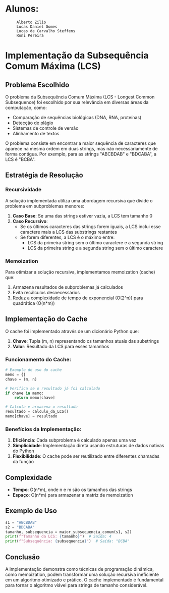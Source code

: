 # Alunos: 
         Alberto Zilio
         Lucas Daniel Gomes
         Lucas de Carvalho Steffens
         Roni Pereira

# Implementação da Subsequência Comum Máxima (LCS)

## Problema Escolhido

O problema da Subsequência Comum Máxima (LCS - Longest Common Subsequence) foi escolhido por sua relevância em diversas áreas da computação, como:
- Comparação de sequências biológicas (DNA, RNA, proteínas)
- Detecção de plágio
- Sistemas de controle de versão
- Alinhamento de textos

O problema consiste em encontrar a maior sequência de caracteres que aparece na mesma ordem em duas strings, mas não necessariamente de forma contígua. Por exemplo, para as strings "ABCBDAB" e "BDCABA", a LCS é "BCBA".

## Estratégia de Resolução

### Recursividade

A solução implementada utiliza uma abordagem recursiva que divide o problema em subproblemas menores:

1. **Caso Base**: Se uma das strings estiver vazia, a LCS tem tamanho 0
2. **Caso Recursivo**:
   - Se os últimos caracteres das strings forem iguais, a LCS inclui esse caractere mais a LCS das substrings restantes
   - Se forem diferentes, a LCS é o máximo entre:
     - LCS da primeira string sem o último caractere e a segunda string
     - LCS da primeira string e a segunda string sem o último caractere

### Memoization

Para otimizar a solução recursiva, implementamos memoization (cache) que:

1. Armazena resultados de subproblemas já calculados
2. Evita recálculos desnecessários
3. Reduz a complexidade de tempo de exponencial (O(2^n)) para quadrática (O(n*m))

## Implementação do Cache

O cache foi implementado através de um dicionário Python que:

1. **Chave**: Tupla (m, n) representando os tamanhos atuais das substrings
2. **Valor**: Resultado da LCS para esses tamanhos

### Funcionamento do Cache:

```python
# Exemplo de uso do cache
memo = {}
chave = (m, n)

# Verifica se o resultado já foi calculado
if chave in memo:
    return memo[chave]

# Calcula e armazena o resultado
resultado = calculo_da_LCS()
memo[chave] = resultado
```

### Benefícios da Implementação:

1. **Eficiência**: Cada subproblema é calculado apenas uma vez
2. **Simplicidade**: Implementação direta usando estruturas de dados nativas do Python
3. **Flexibilidade**: O cache pode ser reutilizado entre diferentes chamadas da função

## Complexidade

- **Tempo**: O(n*m), onde n e m são os tamanhos das strings
- **Espaço**: O(n*m) para armazenar a matriz de memoization

## Exemplo de Uso

```python
s1 = "ABCBDAB"
s2 = "BDCABA"
tamanho, subsequencia = maior_subsequencia_comum(s1, s2)
print(f"Tamanho da LCS: {tamanho}")  # Saída: 4
print(f"Subsequência: {subsequencia}")  # Saída: "BCBA"
```

## Conclusão

A implementação demonstra como técnicas de programação dinâmica, como memoization, podem transformar uma solução recursiva ineficiente em um algoritmo otimizado e prático. O cache implementado é fundamental para tornar o algoritmo viável para strings de tamanho considerável.
